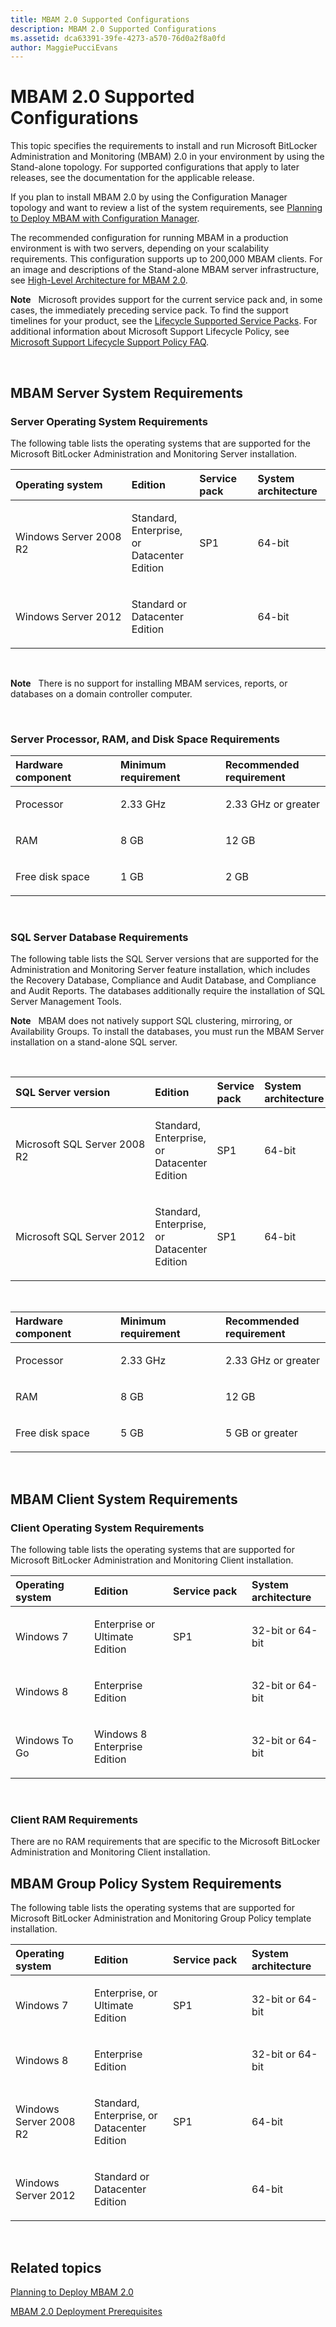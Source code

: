 ```yaml
---
title: MBAM 2.0 Supported Configurations
description: MBAM 2.0 Supported Configurations
ms.assetid: dca63391-39fe-4273-a570-76d0a2f8a0fd
author: MaggiePucciEvans
---
```


# MBAM 2.0 Supported Configurations


This topic specifies the requirements to install and run Microsoft BitLocker Administration and Monitoring (MBAM) 2.0 in your environment by using the Stand-alone topology. For supported configurations that apply to later releases, see the documentation for the applicable release.

If you plan to install MBAM 2.0 by using the Configuration Manager topology and want to review a list of the system requirements, see [Planning to Deploy MBAM with Configuration Manager](planning-to-deploy-mbam-with-configuration-manager-2.md).

The recommended configuration for running MBAM in a production environment is with two servers, depending on your scalability requirements. This configuration supports up to 200,000 MBAM clients. For an image and descriptions of the Stand-alone MBAM server infrastructure, see [High-Level Architecture for MBAM 2.0](high-level-architecture-for-mbam-20-mbam-2.md).

**Note**  
Microsoft provides support for the current service pack and, in some cases, the immediately preceding service pack. To find the support timelines for your product, see the [Lifecycle Supported Service Packs](http://go.microsoft.com/fwlink/p/?LinkId=31975). For additional information about Microsoft Support Lifecycle Policy, see [Microsoft Support Lifecycle Support Policy FAQ](http://go.microsoft.com/fwlink/p/?LinkId=31976).

 

## <a href="" id="---------mbam-server-system-requirements"></a> MBAM Server System Requirements


### Server Operating System Requirements

The following table lists the operating systems that are supported for the Microsoft BitLocker Administration and Monitoring Server installation.

<table>
<colgroup>
<col width="25%" />
<col width="25%" />
<col width="25%" />
<col width="25%" />
</colgroup>
<thead>
<tr class="header">
<th align="left">Operating system</th>
<th align="left">Edition</th>
<th align="left">Service pack</th>
<th align="left">System architecture</th>
</tr>
</thead>
<tbody>
<tr class="odd">
<td align="left"><p>Windows Server 2008 R2</p></td>
<td align="left"><p>Standard, Enterprise, or Datacenter Edition</p></td>
<td align="left"><p>SP1</p></td>
<td align="left"><p>64-bit</p></td>
</tr>
<tr class="even">
<td align="left"><p>Windows Server 2012</p></td>
<td align="left"><p>Standard or Datacenter Edition</p></td>
<td align="left"></td>
<td align="left"><p>64-bit</p></td>
</tr>
</tbody>
</table>

 

**Note**  
There is no support for installing MBAM services, reports, or databases on a domain controller computer.

 

### <a href="" id="server-processor--ram--and-disk-space-requirements-"></a>Server Processor, RAM, and Disk Space Requirements

<table>
<colgroup>
<col width="33%" />
<col width="33%" />
<col width="33%" />
</colgroup>
<thead>
<tr class="header">
<th align="left">Hardware component</th>
<th align="left">Minimum requirement</th>
<th align="left">Recommended requirement</th>
</tr>
</thead>
<tbody>
<tr class="odd">
<td align="left"><p>Processor</p></td>
<td align="left"><p>2.33 GHz</p></td>
<td align="left"><p>2.33 GHz or greater</p></td>
</tr>
<tr class="even">
<td align="left"><p>RAM</p></td>
<td align="left"><p>8 GB</p></td>
<td align="left"><p>12 GB</p></td>
</tr>
<tr class="odd">
<td align="left"><p>Free disk space</p></td>
<td align="left"><p>1 GB</p></td>
<td align="left"><p>2 GB</p></td>
</tr>
</tbody>
</table>

 

### <a href="" id="sql-server-database-requirements-"></a>SQL Server Database Requirements

The following table lists the SQL Server versions that are supported for the Administration and Monitoring Server feature installation, which includes the Recovery Database, Compliance and Audit Database, and Compliance and Audit Reports. The databases additionally require the installation of SQL Server Management Tools.

**Note**  
MBAM does not natively support SQL clustering, mirroring, or Availability Groups. To install the databases, you must run the MBAM Server installation on a stand-alone SQL server.

 

<table>
<colgroup>
<col width="25%" />
<col width="25%" />
<col width="25%" />
<col width="25%" />
</colgroup>
<thead>
<tr class="header">
<th align="left">SQL Server version</th>
<th align="left">Edition</th>
<th align="left">Service pack</th>
<th align="left">System architecture</th>
</tr>
</thead>
<tbody>
<tr class="odd">
<td align="left"><p>Microsoft SQL Server 2008 R2</p></td>
<td align="left"><p>Standard, Enterprise, or Datacenter Edition</p></td>
<td align="left"><p>SP1</p></td>
<td align="left"><p>64-bit</p></td>
</tr>
<tr class="even">
<td align="left"><p>Microsoft SQL Server 2012</p></td>
<td align="left"><p>Standard, Enterprise, or Datacenter Edition</p></td>
<td align="left"><p>SP1</p></td>
<td align="left"><p>64-bit</p></td>
</tr>
</tbody>
</table>

 

<table>
<colgroup>
<col width="33%" />
<col width="33%" />
<col width="33%" />
</colgroup>
<thead>
<tr class="header">
<th align="left">Hardware component</th>
<th align="left">Minimum requirement</th>
<th align="left">Recommended requirement</th>
</tr>
</thead>
<tbody>
<tr class="odd">
<td align="left"><p>Processor</p></td>
<td align="left"><p>2.33 GHz</p></td>
<td align="left"><p>2.33 GHz or greater</p></td>
</tr>
<tr class="even">
<td align="left"><p>RAM</p></td>
<td align="left"><p>8 GB</p></td>
<td align="left"><p>12 GB</p></td>
</tr>
<tr class="odd">
<td align="left"><p>Free disk space</p></td>
<td align="left"><p>5 GB</p></td>
<td align="left"><p>5 GB or greater</p></td>
</tr>
</tbody>
</table>

 

## <a href="" id="---------mbam-client-system-requirements"></a> MBAM Client System Requirements


### Client Operating System Requirements

The following table lists the operating systems that are supported for Microsoft BitLocker Administration and Monitoring Client installation.

<table>
<colgroup>
<col width="25%" />
<col width="25%" />
<col width="25%" />
<col width="25%" />
</colgroup>
<thead>
<tr class="header">
<th align="left">Operating system</th>
<th align="left">Edition</th>
<th align="left">Service pack</th>
<th align="left">System architecture</th>
</tr>
</thead>
<tbody>
<tr class="odd">
<td align="left"><p>Windows 7</p></td>
<td align="left"><p>Enterprise or Ultimate Edition</p></td>
<td align="left"><p>SP1</p></td>
<td align="left"><p>32-bit or 64-bit</p></td>
</tr>
<tr class="even">
<td align="left"><p>Windows 8</p></td>
<td align="left"><p>Enterprise Edition</p></td>
<td align="left"><p></p></td>
<td align="left"><p>32-bit or 64-bit</p></td>
</tr>
<tr class="odd">
<td align="left"><p>Windows To Go</p></td>
<td align="left"><p>Windows 8 Enterprise Edition</p></td>
<td align="left"><p></p></td>
<td align="left"><p>32-bit or 64-bit</p></td>
</tr>
</tbody>
</table>

 

### <a href="" id="client-ram-requirements-"></a>Client RAM Requirements

There are no RAM requirements that are specific to the Microsoft BitLocker Administration and Monitoring Client installation.

## <a href="" id="---------mbam-group-policy-system-requirements"></a> MBAM Group Policy System Requirements


The following table lists the operating systems that are supported for Microsoft BitLocker Administration and Monitoring Group Policy template installation.

<table>
<colgroup>
<col width="25%" />
<col width="25%" />
<col width="25%" />
<col width="25%" />
</colgroup>
<thead>
<tr class="header">
<th align="left">Operating system</th>
<th align="left">Edition</th>
<th align="left">Service pack</th>
<th align="left">System architecture</th>
</tr>
</thead>
<tbody>
<tr class="odd">
<td align="left"><p>Windows 7</p></td>
<td align="left"><p>Enterprise, or Ultimate Edition</p></td>
<td align="left"><p>SP1</p></td>
<td align="left"><p>32-bit or 64-bit</p></td>
</tr>
<tr class="even">
<td align="left"><p>Windows 8</p></td>
<td align="left"><p>Enterprise Edition</p></td>
<td align="left"><p></p></td>
<td align="left"><p>32-bit or 64-bit</p></td>
</tr>
<tr class="odd">
<td align="left"><p>Windows Server 2008 R2</p></td>
<td align="left"><p>Standard, Enterprise, or Datacenter Edition</p></td>
<td align="left"><p>SP1</p></td>
<td align="left"><p>64-bit</p></td>
</tr>
<tr class="even">
<td align="left"><p>Windows Server 2012</p></td>
<td align="left"><p>Standard or Datacenter Edition</p></td>
<td align="left"><p></p></td>
<td align="left"><p>64-bit</p></td>
</tr>
</tbody>
</table>

 

## Related topics


[Planning to Deploy MBAM 2.0](planning-to-deploy-mbam-20-mbam-2.md)

[MBAM 2.0 Deployment Prerequisites](mbam-20-deployment-prerequisites-mbam-2.md)

 

 





